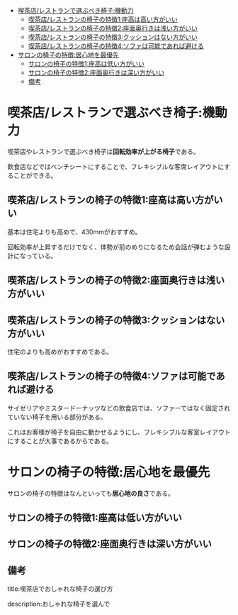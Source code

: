 


- [喫茶店/レストランで選ぶべき椅子:機動力](#喫茶店レストランで選ぶべき椅子機動力)
  - [喫茶店/レストランの椅子の特徴1:座高は高い方がいい](#喫茶店レストランの椅子の特徴1座高は高い方がいい)
  - [喫茶店/レストランの椅子の特徴2:座面奥行きは浅い方がいい](#喫茶店レストランの椅子の特徴2座面奥行きは浅い方がいい)
  - [喫茶店/レストランの椅子の特徴3:クッションはない方がいい](#喫茶店レストランの椅子の特徴3クッションはない方がいい)
  - [喫茶店/レストランの椅子の特徴4:ソファは可能であれば避ける](#喫茶店レストランの椅子の特徴4ソファは可能であれば避ける)
- [サロンの椅子の特徴:居心地を最優先](#サロンの椅子の特徴居心地を最優先)
  - [サロンの椅子の特徴1:座高は低い方がいい](#サロンの椅子の特徴1座高は低い方がいい)
  - [サロンの椅子の特徴2:座面奥行きは深い方がいい](#サロンの椅子の特徴2座面奥行きは深い方がいい)
  - [備考](#備考)


# 喫茶店/レストランで選ぶべき椅子:機動力

喫茶店やレストランで選ぶべき椅子は**回転効率が上がる椅子**である。

飲食店などではベンチシートにすることで、フレキシブルな客席レイアウトにすることができる。




## 喫茶店/レストランの椅子の特徴1:座高は高い方がいい

基本は住宅よりも高めで、430mmがおすすめ。

回転効率が上昇するだけでなく、体勢が前のめりになるため会話が弾むような設計になっている。


## 喫茶店/レストランの椅子の特徴2:座面奥行きは浅い方がいい

## 喫茶店/レストランの椅子の特徴3:クッションはない方がいい

住宅のよりも高めがおすすめである。

## 喫茶店/レストランの椅子の特徴4:ソファは可能であれば避ける

サイゼリアやミスタードーナッツなどの飲食店では、ソファーではなく固定されていない椅子を用いる部分がある。

これはお客様が椅子を自由に動かせるようにし、フレキシブルな客室レイアウトにすることが大事であるからである。




# サロンの椅子の特徴:居心地を最優先

サロンの椅子の特徴はなんといっても**居心地の良さ**である。


## サロンの椅子の特徴1:座高は低い方がいい

## サロンの椅子の特徴2:座面奥行きは深い方がいい





## 備考

title:喫茶店でおしゃれな椅子の選び方

description:おしゃれな椅子を選んで

